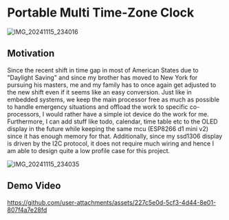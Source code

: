 # Portable Multi Time-Zone Clock

![IMG_20241115_234016](https://github.com/user-attachments/assets/31e49c02-a7cd-4cd3-880c-56e96d5cb2a7)

## Motivation
Since the recent shift in time gap in most of American States due to "Daylight Saving" and since my brother has moved to New York for pursuing his masters, me and my family has to once again get adjusted to the new shift even if it seems like an easy conversion.
Just like in embedded systems, we keep the main processor free as much as possible to handle emergency situations and offload the work to specific co-processors, I would rather have a simple iot device do the work for me.
Furthermore, I can add stuff like todo, calendar, time table etc to the OLED display in the future while keeping the same mcu (ESP8266 d1 mini v2) since it has enough memory for that.
Additionally, since my ssd1306 display is driven by the I2C protocol, it does not require much wiring and hence I am able to design quite a low profile case for this project.

![IMG_20241115_234035](https://github.com/user-attachments/assets/2c0dfa38-e490-43c5-8c79-fa9951bf2bfd)

## Demo Video
https://github.com/user-attachments/assets/227c5e0d-5cf3-4d44-8e01-807f4a7e28fd

